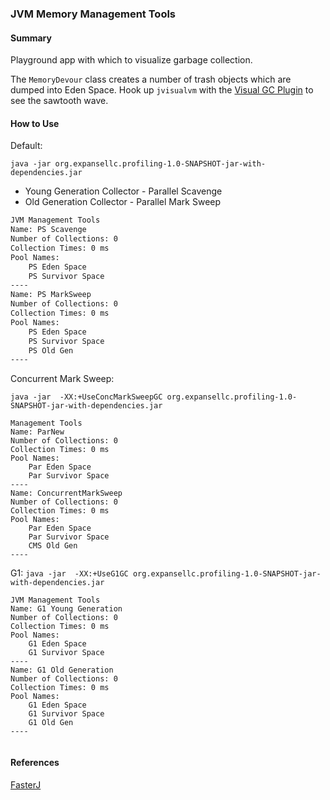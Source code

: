 ### JVM Memory Management Tools ###

#### Summary ####

Playground app with which to visualize garbage collection. 

The `MemoryDevour` class creates a number of trash objects which are dumped into Eden Space.
Hook up `jvisualvm` with the [Visual GC Plugin](https://visualvm.github.io/plugins.html) 
to see the sawtooth wave.

#### How to Use ####
Default:

`java -jar org.expansellc.profiling-1.0-SNAPSHOT-jar-with-dependencies.jar` 

+ Young Generation Collector - Parallel Scavenge
+ Old Generation Collector - Parallel Mark Sweep

```bash
JVM Management Tools
Name: PS Scavenge
Number of Collections: 0
Collection Times: 0 ms
Pool Names: 
    PS Eden Space
    PS Survivor Space
----
Name: PS MarkSweep
Number of Collections: 0
Collection Times: 0 ms
Pool Names: 
    PS Eden Space
    PS Survivor Space
    PS Old Gen
----
```

Concurrent Mark Sweep:

`java -jar  -XX:+UseConcMarkSweepGC org.expansellc.profiling-1.0-SNAPSHOT-jar-with-dependencies.jar`

```
Management Tools
Name: ParNew
Number of Collections: 0
Collection Times: 0 ms
Pool Names: 
    Par Eden Space
    Par Survivor Space
----
Name: ConcurrentMarkSweep
Number of Collections: 0
Collection Times: 0 ms
Pool Names: 
    Par Eden Space
    Par Survivor Space
    CMS Old Gen
----
```

G1:
`java -jar  -XX:+UseG1GC org.expansellc.profiling-1.0-SNAPSHOT-jar-with-dependencies.jar`

```
JVM Management Tools
Name: G1 Young Generation
Number of Collections: 0
Collection Times: 0 ms
Pool Names: 
    G1 Eden Space
    G1 Survivor Space
----
Name: G1 Old Generation
Number of Collections: 0
Collection Times: 0 ms
Pool Names: 
    G1 Eden Space
    G1 Survivor Space
    G1 Old Gen
----


```

#### References ####
[FasterJ](http://www.fasterj.com/articles/oraclecollectors1.shtml)